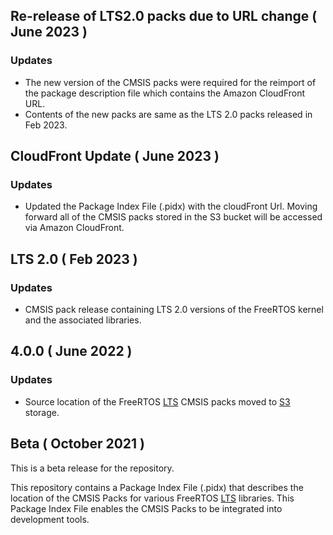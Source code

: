## Re-release of LTS2.0 packs due to URL change ( June 2023 )

### Updates
-  The new version of the CMSIS packs were required for the reimport of the package description file which contains the Amazon CloudFront URL. 
-  Contents of the new packs are same as the LTS 2.0 packs released in Feb 2023. 

## CloudFront Update ( June 2023 )

### Updates
-  Updated the Package Index File (.pidx) with the cloudFront Url. Moving forward all of the CMSIS packs stored in the S3 bucket will be accessed via Amazon CloudFront. 

## LTS 2.0 ( Feb 2023 )

### Updates
-  CMSIS pack release containing LTS 2.0 versions of the FreeRTOS kernel and the associated libraries.

## 4.0.0 ( June 2022 )

### Updates
- Source location of the FreeRTOS [LTS](https://freertos.org/lts-libraries.html) CMSIS packs moved to [S3](https://aws.amazon.com/s3/) storage.

## Beta ( October 2021 )
This is a beta release for the repository.

This repository contains a Package Index File (.pidx) that describes the location of the CMSIS Packs for various FreeRTOS [LTS](https://freertos.org/lts-libraries.html) libraries. This Package Index File enables the CMSIS Packs to be integrated into development tools.
